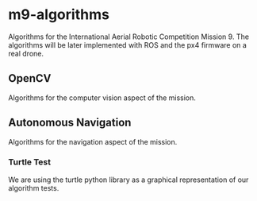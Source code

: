 # m9-algorithms
Algorithms for the International Aerial Robotic Competition Mission 9. The algorithms will be later implemented with ROS and the px4 firmware on a real drone.

## OpenCV
Algorithms for the computer vision aspect of the mission.

## Autonomous Navigation
Algorithms for the navigation aspect of the mission.

### Turtle Test

We are using the turtle python library as a graphical representation of our algorithm tests.
